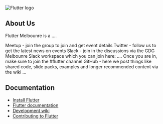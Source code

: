 ![Flutter logo](https://flutter.dev/assets/flutter-lockup-4cb0ee072ab312e59784d9fbf4fb7ad42688a7fdaea1270ccf6bbf4f34b7e03f.svg)

## About Us

Flutter Melbounre is a ....

Meetup - join the group to join and get event details
Twitter - follow us to get the latest news on events 
Slack - join in the discussions via the GDG Melbounre Slack workspace which you can join here: .... Once you are in, make sure to join the #flutter channel
GitHub - here we post things like shared code, slide packs, examples and longer recommended content via the wiki ...


## Documentation

* [Install Flutter](https://flutter.dev/get-started/)
* [Flutter documentation](https://flutter.dev/docs)
* [Development wiki](https://github.com/flutter/flutter/wiki)
* [Contributing to Flutter](https://github.com/flutter/flutter/blob/master/CONTRIBUTING.md)

